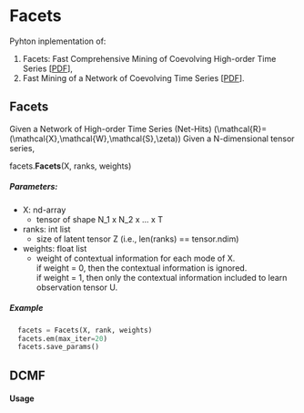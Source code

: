# Facets
Pyhton inplementation of:
1. Facets: Fast Comprehensive Mining of Coevolving High-order Time Series
\[[PDF](http://ycai.ws.gc.cuny.edu/files/2015/07/Facets_KDD15.pdf)\],
2. Fast Mining of a Network of Coevolving Time Series
\[[PDF](http://ycai.ws.gc.cuny.edu/files/2015/03/NoT_sdm15.pdf)\].

## Facets
Given a Network of High-order Time Series (Net-Hits)
\(\mathcal{R}=(\mathcal{X},\mathcal{W},\mathcal{S},\zeta)\)
Given a N-dimensional tensor series,

facets.**Facets**(X, ranks, weights)

##### Parameters:
- X: nd-array  
    - tensor of shape N_1 x N_2 x ... x T
- ranks: int list  
    - size of latent tensor Z
        (i.e., len(ranks) == tensor.ndim)
- weights: float list  
    - weight of contextual information for each mode of X.  
        if weight = 0, then the contextual information is ignored.  
        if weight = 1, then only the contextual information included to learn observation tensor U.

##### Example
```python
  facets = Facets(X, rank, weights)
  facets.em(max_iter=20)
  facets.save_params()
```

## DCMF
#### Usage
